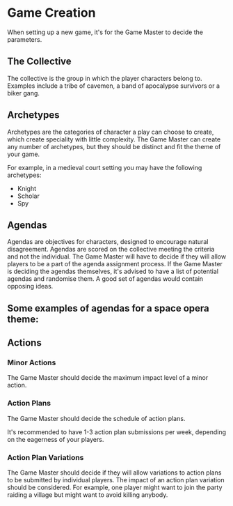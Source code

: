 # Game Creation

When setting up a new game, it's for the Game Master to decide the parameters.

## The Collective

The collective is the group in which the player characters belong to.
Examples include a tribe of cavemen, a band of apocalypse survivors or a biker gang.

## Archetypes

Archetypes are the categories of character a play can choose to create, which create speciality with little complexity.
The Game Master can create any number of archetypes, but they should be distinct and fit the theme of your game.

For example, in a medieval court setting you may have the following archetypes:
- Knight
- Scholar
- Spy

## Agendas

Agendas are objectives for characters, designed to encourage natural disagreement.
Agendas are scored on the collective meeting the criteria and not the individual.
The Game Master will have to decide if they will allow players to be a part of the agenda assignment process.
If the Game Master is deciding the agendas themselves, it's advised to have a list of potential agendas and randomise them.
A good set of agendas would contain opposing ideas.

Some examples of agendas for a space opera theme:
- 

## Actions

### Minor Actions

The Game Master should decide the maximum impact level of a minor action.

### Action Plans

The Game Master should decide the schedule of action plans.

It's recommended to have 1-3 action plan submissions per week, depending on the eagerness of your players.

### Action Plan Variations

The Game Master should decide if they will allow variations to action plans to be submitted by individual players.
The impact of an action plan variation should be considered.
For example, one player might want to join the party raiding a village but might want to avoid killing anybody.
